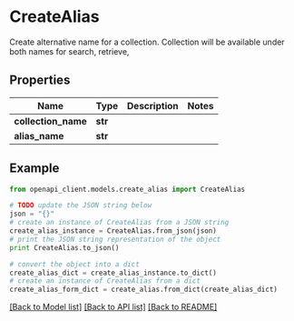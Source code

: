 # CreateAlias

Create alternative name for a collection. Collection will be available under both names for search, retrieve,

## Properties
Name | Type | Description | Notes
------------ | ------------- | ------------- | -------------
**collection_name** | **str** |  | 
**alias_name** | **str** |  | 

## Example

```python
from openapi_client.models.create_alias import CreateAlias

# TODO update the JSON string below
json = "{}"
# create an instance of CreateAlias from a JSON string
create_alias_instance = CreateAlias.from_json(json)
# print the JSON string representation of the object
print CreateAlias.to_json()

# convert the object into a dict
create_alias_dict = create_alias_instance.to_dict()
# create an instance of CreateAlias from a dict
create_alias_form_dict = create_alias.from_dict(create_alias_dict)
```
[[Back to Model list]](../README.md#documentation-for-models) [[Back to API list]](../README.md#documentation-for-api-endpoints) [[Back to README]](../README.md)


